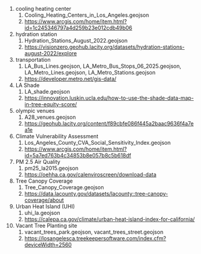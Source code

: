 1. cooling heating center
   1. Cooling_Heating_Centers_in_Los_Angeles.geojson
   2. https://www.arcgis.com/home/item.html?id=1c245346797a4d259b23e012cdb49b06
2. hydration station
   1. Hydration_Stations_August_2022.geojson
   2. https://visionzero.geohub.lacity.org/datasets/hydration-stations-august-2022/explore
3. transportation
   1. LA_Bus_Lines.geojson, LA_Metro_Bus_Stops_06_2025.geojson, LA_Metro_Lines.geojson, LA_Metro_Stations.geojson
   2. https://developer.metro.net/gis-data/
4. LA Shade
   1. LA_shade.geojson
   2. https://innovation.luskin.ucla.edu/how-to-use-the-shade-data-map-in-tree-equity-score/
5. olympic venues
   1. A28_venues.geojson
   2. https://geohub.lacity.org/content/f89cbfe086f445a2baac9636f4a7ea1e
6. Climate Vulnerability Assessment
   1. Los_Angeles_County_CVA_Social_Sensitivity_Index.geojson
   2. https://www.arcgis.com/home/item.html?id=5a7ed763b4c34853b8e057b8c5b618df
7. PM 2.5 Air Quality
   1. pm25_la2015.geojson
   2. https://oehha.ca.gov/calenviroscreen/download-data
8. Tree Canopy Coverage
   1. Tree_Canopy_Coverage.geojson
   2. https://data.lacounty.gov/datasets/lacounty::tree-canopy-coverage/about
9. Urban Heat Island (UHI)
   1. uhi_la.geojson
   2. https://calepa.ca.gov/climate/urban-heat-island-index-for-california/
10. Vacant Tree Planting site
    1. vacant_trees_park.geojson, vacant_trees_street.geojson
    2. https://losangelesca.treekeepersoftware.com/index.cfm?deviceWidth=2560